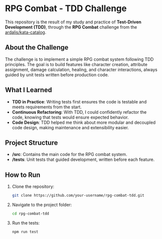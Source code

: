 # RPG Combat - TDD Challenge

This repository is the result of my study and practice of **Test-Driven Development (TDD)**, through the **RPG Combat** challenge from the [ardalis/kata-catalog](https://github.com/ardalis/kata-catalog).

## About the Challenge

The challenge is to implement a simple RPG combat system following TDD principles. The goal is to build features like character creation, attribute assignment, damage calculation, healing, and character interactions, always guided by unit tests written before production code.

## What I Learned

- **TDD in Practice**: Writing tests first ensures the code is testable and meets requirements from the start.
- **Continuous Refactoring**: With TDD, I could confidently refactor the code, knowing that tests would ensure expected behavior.
- **Code Design**: TDD helped me think about more modular and decoupled code design, making maintenance and extensibility easier.

## Project Structure

- **/src**: Contains the main code for the RPG combat system.
- **/tests**: Unit tests that guided development, written before each feature.

## How to Run

1. Clone the repository:
   ```bash
   git clone https://github.com/your-username/rpg-combat-tdd.git
   ```
2. Navigate to the project folder:
   ```bash
   cd rpg-combat-tdd
   ```
3. Run the tests:
   ```bash
   npm run test
   ```
